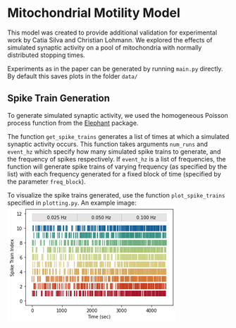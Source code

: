 # Mitochondrial Motility Model
This model was created to provide additional validation for experimental work by Catia Silva and Christian Lohmann.
We explored the effects of simulated synaptic activity on a pool of mitochondria with normally distributed stopping times.

Experiments as in the paper can be generated by running `main.py` directly. By default this saves plots in the folder `data/`


## Spike Train Generation
To generate simulated synaptic activity, we used the homogeneous Poisson process function from the [Elephant](https://elephant.readthedocs.io/en/latest/) package. 

The function `get_spike_trains` generates a list of times at which a simulated synaptic activity occurs. 
This function takes arguments `num_runs` and `event_hz` which specify how many simulated spike trains to generate, and the frequency of spikes respectively.
If `event_hz` is a list of frequencies, the function will generate spike trains of varying frequency (as specified by the list) with each frequency generated for a fixed block of time (specified by the parameter `freq_block`). 

To visualize the spike trains generated, use the function `plot_spike_trains` specified in `plotting.py`. 
An example image: ![image](./data/SpikeRasters/example_spike_train.png)